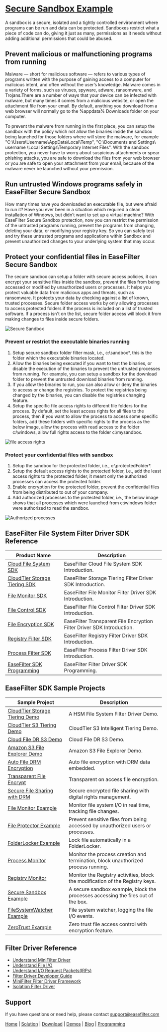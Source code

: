 # [Secure Sandbox Example](https://www.easefilter.com/Forums_Files/Secure-Sandbox.htm)
A sandbox is a secure, isolated and a tightly controlled environment where programs can be run and data can be protected. Sandboxes restrict what a piece of code can do, giving it just as many, permissions as it needs without adding additional permissions that could be abused.

## Prevent malicious or malfunctioning programs from running
Malware — short for malicious software — refers to various types of programs written with the purpose of gaining access to a computer for malicious intent, and often without the user’s knowledge. Malware comes in a variety of forms, such as viruses, spyware, adware, ransomware, and Trojans.There are a number of ways that your device can be infected with malware, but many times it comes from a malicious website, or open the attachment file from your email. By default, anything you download from a web browser will normally go to the %appdata% Downloads folder on your computer.

To prevent the malware from running in the first place, you can setup the sandbox with the policy which not allow the binaries inside the sandbox being launched for those folders where will store the malware, for example "C:\Users\Username\AppData\Local\Temp", "C:\Documents and Settings\ username \Local Settings\Temporary Internet Files". With the sandbox protection, you never have to worry about suspicious attachments or spear phishing attacks, you are safe to download the files from your web browser or you are safe to open your attachment from your email, because of the malware never be launched without your permission.

## Run untrusted Windows programs safely in EaseFilter Secure Sandbox
How many times have you downloaded an executable file, but were afraid to run it? Have you ever been in a situation which required a clean installation of Windows, but didn’t want to set up a virtual machine? With EaseFilter Secure Sandbox protection, now you can restrict the permission of the untrusted programs running, prevent the programs from changing, deleting your data, or modifying your registry key. So you can safely test and try these untrusted programs and applications within Sandbox and prevent unauthorized changes to your underlying system that may occur.

## Protect your confidential files in EaseFilter Secure Sandbox

The secure sandbox can setup a folder with secure access policies, it can encrypt your sensitive files inside the sandbox, prevent the files from being accessed or modified by unauthorized users or processes. It helps you protect valuable data from malicious apps and threats, such as ransomware. It protects your data by checking against a list of known, trusted processes. Secure folder access works by only allowing processes to access protected folders if the process is included on a list of trusted software. If a process isn't on the list, secure folder access will block it from making changes to files inside secure folders.

![Secure Sandbox](https://www.easefilter.com/images/secureSandboxScreenshot.png)

### Prevent or restrict the executable binaries running

1. Setup secure sandbox folder filter mask, i.e., c:\sandbox\*, this is the folder which the executable binaries located.
2. Allow the binaries being executed if you want to test the binaries, or disable the execution of the binaries to prevent the untrusted processes from running. For example, you can setup a sandbox for the download folder to prevent the untrusted download binaries from running.
3. If you allow the binaries to run, you can also allow or deny the binaries to access or change the registries. To protect the registries being changed by the binaries, you can disable the registries changing feature.
4. Setup the specific file access rights to different file folders for the process. By default, set the least access rights for all files to the process, then if you want to allow the process to access some specific folders, add these folders with specific rights to the process as the below image, allow the process with read access to the folder c:\windows, allow full rights access to the folder c:\mysandbox.

![file access rights](https://www.easefilter.com/images/process-file-access-rights.png)

### Protect your confidential files with sandbox

1. Setup the sandbox for the protected folder, i.e., c:\protectedFolder\*.
2. Setup the default access rights to the protected folder, i.e., add the least access rights to the protected folder, it meant only the authorized processes can access the protected folder.
3. Enable encryption for the protected folder, prevent the confidential files from being distributed to out of your company.
4. Add authorized processes to the protected folder, i.e., the below image shows that all processes which were launched from c:\windows folder were authorized to read the sandbox.

![Authorized processes](https://www.easefilter.com/images/AuthorizedProcesses.png)


## EaseFilter File System Filter Driver SDK Reference
| Product Name | Description |
| --- | --- |
| [Cloud File System SDK](https://www.easefilter.com/cloud/cloud-file-system-sdk.htm) | EaseFilter Cloud File System SDK Introduction. |
| [CloudTier Storage Tiering SDK](https://www.easefilter.com/cloud/storage-tiering-sdk.htm) | EaseFilter Storage Tiering Filter Driver SDK Introduction. |
| [File Monitor SDK](https://www.easefilter.com/kb/file-monitor-filter-driver-sdk.htm) | EaseFilter File Monitor Filter Driver SDK Introduction. |
| [File Control SDK](https://www.easefilter.com/kb/file-control-file-security-sdk.htm) | EaseFilter File Control Filter Driver SDK Introduction. |
| [File Encryption SDK](https://www.easefilter.com/kb/transparent-file-encryption-filter-driver-sdk.htm) | EaseFilter Transparent File Encryption Filter Driver SDK Introduction. |
| [Registry Filter SDK](https://www.easefilter.com/kb/registry-filter-drive-sdk.htm) | EaseFilter Registry Filter Driver SDK Introduction. |
| [Process Filter SDK](https://www.easefilter.com/kb/process-filter-driver-sdk.htm) | EaseFilter Process Filter Driver SDK Introduction. |
| [EaseFilter SDK Programming](https://www.easefilter.com/kb/programming.htm) | EaseFilter Filter Driver SDK Programming. |

## EaseFilter SDK Sample Projects
| Sample Project | Description |
| --- | --- |
| [CloudTier Storage Tiering Demo](https://www.easefilter.com/cloud/cloudtier-storage-tiering-demo.htm) | A HSM File System Filter Driver Demo. |
| [CloudTier S3 Tiering Demo](https://www.easefilter.com/cloud/cloudtier-s3-intelligent-tiering-demo.htm) | CloudTier S3 Intelligent Tiering Demo. |
| [Cloud File DR S3 Demo](https://www.easefilter.com/cloud/cloud-file-dr-demo.htm) | Cloud File DR S3 Demo. |
| [Amazon S3 File Explorer Demo](https://www.easefilter.com/cloud/s3-browser-demo.htm) | Amazon S3 File Explorer Demo. |
| [Auto File DRM Encryption](https://www.easefilter.com/kb/auto-file-drm-encryption-tool.htm) | Auto file encryption with DRM data embedded. |
| [Transparent File Encrypt](https://www.easefilter.com/kb/AutoFileEncryption.htm) | Transparent on access file encryption. |
| [Secure File Sharing with DRM](https://www.easefilter.com/kb/DRM_Secure_File_Sharing.htm) | Secure encrypted file sharing with digital rights management. |
| [File Monitor Example](https://www.easefilter.com/kb/file-monitor-demo.htm) | Monitor file system I/O in real time, tracking file changes. |
| [File Protector Example](https://www.easefilter.com/kb/file-protector-demo.htm) | Prevent sensitive files from being accessed by unauthorized users or processes. |
| [FolderLocker Example](https://www.easefilter.com/kb/FolderLocker.htm) | Lock file automatically in a FolderLocker. |
| [Process Monitor](https://www.easefilter.com/kb/Process-Monitor.htm) | Monitor the process creation and termination, block unauthorized process running. |
| [Registry Monitor](https://www.easefilter.com/kb/RegMon.htm) | Monitor the Registry activities, block the modification of the Registry keys. |
| [Secure Sandbox Example](https://www.easefilter.com/kb/Secure-Sandbox.htm) |A secure sandbox example, block the processes accessing the files out of the box. |
| [FileSystemWatcher Example](https://www.easefilter.com/kb/FileSystemWatcher.htm) | File system watcher, logging the file I/O events. |
| [ZeroTrust Example](https://www.easefilter.com/kb/zero-trust-file-access-control-demo.htm) | Zero trust file access control with encryption feature. |

## Filter Driver Reference

* [Understand MiniFilter Driver](https://www.easefilter.com/kb/understand-minifilter.htm)
* [Understand File I/O](https://www.easefilter.com/kb/File_IO.htm)
* [Understand I/O Request Packets(IRPs)](https://www.easefilter.com/kb/understand-irps.htm)
* [Filter Driver Developer Guide](https://www.easefilter.com/kb/DeveloperGuide.htm)
* [MiniFilter Filter Driver Framework](https://www.easefilter.com/kb/minifilter-framework.htm)
* [Isolation Filter Driver](https://www.easefilter.com/kb/Isolation_Filter_Driver.htm)

## Support
If you have questions or need help, please contact support@easefilter.com 

[Home](https://www.easefilter.com/) | [Solution](https://www.easefilter.com/solutions.htm) | [Download](https://www.easefilter.com/download.htm) | [Demos](https://www.easefilter.com/online-fileio-test.aspx) | [Blog](https://blog.easefilter.com/) | [Programming](https://www.easefilter.com/kb/programming.htm)
